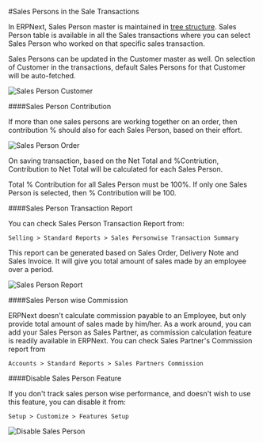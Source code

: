 #Sales Persons in the Sale Transactions

In ERPNext, Sales Person master is maintained in [tree structure]({{docs_base_url}}/user/manual/en/setting-up/articles/managing-tree-structure-masters.html). Sales Person table is available in all the Sales transactions where you can select Sales Person who worked on that specific sales transaction.

Sales Persons can be updated in the Customer master as well. On selection of Customer in the transactions, default Sales Persons for that Customer will be auto-fetched.

<img class="screenshot" alt="Sales Person Customer" src="{{docs_base_url}}/assets/img/selling/sales-person-transaction-1.png">

####Sales Person Contribution

If more than one sales persons are working together on an order, then contribution % should also for each Sales Person, based on their effort.

<img class="screenshot" alt="Sales Person Order" src="{{docs_base_url}}/assets/img/selling/sales-person-transaction-2.png">

On saving transaction, based on the Net Total and %Contriution, Contribution to Net Total will be calculated for each Sales Person.

<div class=well>Total % Contribution for all Sales Person must be 100%. If only one Sales Person is selected, then % Contribution will be 100.</div>

####Sales Person Transaction Report

You can check Sales Person Transaction Report from:

`Selling > Standard Reports > Sales Personwise Transaction Summary`

This report can be generated based on Sales Order, Delivery Note and Sales Invoice. It will give you total amount of sales made by an employee over a period. 

<img class="screenshot" alt="Sales Person Report" src="{{docs_base_url}}/assets/img/selling/sales-person-transaction-3.png">

####Sales Person wise Commission

ERPNext doesn't calculate commission payable to an Employee, but only provide total amount of sales made by him/her. As a work around, you can add your Sales Person as Sales Partner, as commission calculation feature is readily available in ERPNext. You can check Sales Partner's Commission report from 

`Accounts > Standard Reports > Sales Partners Commission`

####Disable Sales Person Feature

If you don't track sales person wise performance, and doesn't wish to use this feature, you can disable it from:

`Setup > Customize > Features Setup` 

<img class="screenshot" alt="Disable Sales Person" src="{{docs_base_url}}/assets/img/selling/sales-person-transaction-4.png">

<!-- markdown -->